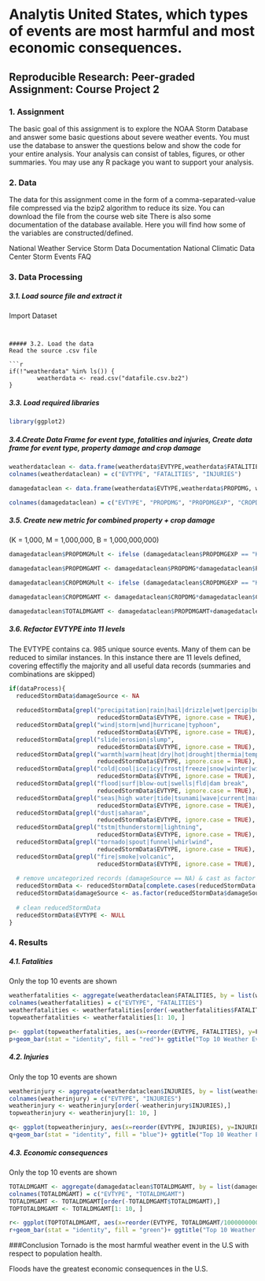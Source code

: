 # Analytis United States, which types of events are most harmful and most economic consequences.

## Reproducible Research: Peer-graded Assignment: Course Project 2

### 1. Assignment

The basic goal of this assignment is to explore the NOAA Storm Database and answer some basic questions about severe weather events. You must use the database to answer the questions below and show the code for your entire analysis. Your analysis can consist of tables, figures, or other summaries. You may use any R package you want to support your analysis.

### 2. Data

The data for this assignment come in the form of a comma-separated-value file compressed via the bzip2 algorithm to reduce its size. You can download the file from the course web site
There is also some documentation of the database available. Here you will find how some of the variables are constructed/defined.

National Weather Service Storm Data Documentation
National Climatic Data Center Storm Events FAQ


### 3. Data Processing


##### 3.1. Load source file and extract it
Import Dataset
```


##### 3.2. Load the data
Read the source .csv file

```r
if(!"weatherdata" %in% ls()) {
        weatherdata <- read.csv("datafile.csv.bz2")
}
```

##### 3.3. Load required libraries

```r
library(ggplot2)
```

##### 3.4.Create Data Frame for event type, fatalities and injuries, Create data frame for event type, property damage and crop damage

```r
weatherdataclean <- data.frame(weatherdata$EVTYPE,weatherdata$FATALITIES, weatherdata$INJURIES)
colnames(weatherdataclean) = c("EVTYPE", "FATALITIES", "INJURIES")

damagedataclean <- data.frame(weatherdata$EVTYPE,weatherdata$PROPDMG, weatherdata$PROPDMGEXP, weatherdata$CROPDMG, weatherdata$CROPDMGEXP)

colnames(damagedataclean) = c("EVTYPE", "PROPDMG", "PROPDMGEXP", "CROPDMG", "CROPDMGEXP")
```

##### 3.5. Create new metric for combined property + crop damage
(K = 1,000, M = 1,000,000, B = 1,000,000,000)

```r
damagedataclean$PROPDMGMult <- ifelse (damagedataclean$PROPDMGEXP == "K", 1000, ifelse (damagedataclean$PROPDMGEXP == "M", 1000000, ifelse (damagedataclean$PROPDMGEXP == "B", 1000000000, 0)))

damagedataclean$PROPDMGAMT <- damagedataclean$PROPDMG*damagedataclean$PROPDMGMult

damagedataclean$CROPDMGMult <- ifelse (damagedataclean$CROPDMGEXP == "K", 1000, ifelse (damagedataclean$CROPDMGEXP == "M", 1000000, ifelse (damagedataclean$CROPDMGEXP == "B", 1000000000, 0)))

damagedataclean$CROPDMGAMT <- damagedataclean$CROPDMG*damagedataclean$CROPDMGMult

damagedataclean$TOTALDMGAMT <- damagedataclean$PROPDMGAMT+damagedataclean$CROPDMGAMT
```

##### 3.6. Refactor EVTYPE into 11 levels
The EVTYPE contains ca. 985 unique source events. Many of them can be reduced to similar instances. 
In this instance there are 11 levels defined, covering effectifly the majority and all useful data records (summaries and combinations are skipped)

```r
if(dataProcess){
  reducedStormData$damageSource <- NA
  
  reducedStormData[grepl("precipitation|rain|hail|drizzle|wet|percip|burst|depression|fog|wall cloud", 
                         reducedStormData$EVTYPE, ignore.case = TRUE), "damageSource"] <- "Precipitation & Fog"
  reducedStormData[grepl("wind|storm|wnd|hurricane|typhoon", 
                         reducedStormData$EVTYPE, ignore.case = TRUE), "damageSource"] <- "Wind & Storm"
  reducedStormData[grepl("slide|erosion|slump", 
                         reducedStormData$EVTYPE, ignore.case = TRUE), "damageSource"] <- "Landslide & Erosion"
  reducedStormData[grepl("warmth|warm|heat|dry|hot|drought|thermia|temperature record|record temperature|record high", 
                         reducedStormData$EVTYPE, ignore.case = TRUE), "damageSource"] <- "Heat & Drought"
  reducedStormData[grepl("cold|cool|ice|icy|frost|freeze|snow|winter|wintry|wintery|blizzard|chill|freezing|avalanche|glaze|sleet", 
                         reducedStormData$EVTYPE, ignore.case = TRUE), "damageSource"] <- "Snow & Ice"
  reducedStormData[grepl("flood|surf|blow-out|swells|fld|dam break", 
                         reducedStormData$EVTYPE, ignore.case = TRUE), "damageSource"] <- "Flooding & High Surf"
  reducedStormData[grepl("seas|high water|tide|tsunami|wave|current|marine|drowning", 
                         reducedStormData$EVTYPE, ignore.case = TRUE), "damageSource"] <- "High seas"
  reducedStormData[grepl("dust|saharan", 
                         reducedStormData$EVTYPE, ignore.case = TRUE), "damageSource"] <- "Dust & Saharan winds"  
  reducedStormData[grepl("tstm|thunderstorm|lightning", 
                         reducedStormData$EVTYPE, ignore.case = TRUE), "damageSource"] <- "Thunderstorm & Lightning"
  reducedStormData[grepl("tornado|spout|funnel|whirlwind", 
                         reducedStormData$EVTYPE, ignore.case = TRUE), "damageSource"] <- "Tornado"
  reducedStormData[grepl("fire|smoke|volcanic", 
                         reducedStormData$EVTYPE, ignore.case = TRUE), "damageSource"] <- "Fire & Volcanic activity"
  
  # remove uncategorized records (damageSource == NA) & cast as factor
  reducedStormData <- reducedStormData[complete.cases(reducedStormData[, "damageSource"]), ]
  reducedStormData$damageSource <- as.factor(reducedStormData$damageSource)
  
  # clean reducedStormData
  reducedStormData$EVTYPE <- NULL
}
```

### 4. Results
##### 4.1. Fatalities
Only the top 10 events are shown

```r
weatherfatalities <- aggregate(weatherdataclean$FATALITIES, by = list(weatherdataclean$EVTYPE), FUN = sum, na.rm = TRUE)
colnames(weatherfatalities) = c("EVTYPE", "FATALITIES")
weatherfatalities <- weatherfatalities[order(-weatherfatalities$FATALITIES),]
topweatherfatalities <- weatherfatalities[1: 10, ]

p<- ggplot(topweatherfatalities, aes(x=reorder(EVTYPE, FATALITIES), y=FATALITIES))
p+geom_bar(stat = "identity", fill = "red")+ ggtitle("Top 10 Weather Events by # Fatalities")+labs(x = "Event Type", y="#Fatalities") +theme(axis.text.x = element_text(angle=45, hjust=1)) 
```

##### 4.2. Injuries 
 Only the top 10 events are shown

```r
weatherinjury <- aggregate(weatherdataclean$INJURIES, by = list(weatherdataclean$EVTYPE), FUN = sum, na.rm = TRUE)
colnames(weatherinjury) = c("EVTYPE", "INJURIES")
weatherinjury <- weatherinjury[order(-weatherinjury$INJURIES),]
topweatherinjury <- weatherinjury[1: 10, ]

q<- ggplot(topweatherinjury, aes(x=reorder(EVTYPE, INJURIES), y=INJURIES))
q+geom_bar(stat = "identity", fill = "blue")+ ggtitle("Top 10 Weather Events by # Injuries")+labs(x = "Event Type", y="#Injuries") +theme(axis.text.x = element_text(angle=45, hjust=1)) 
```

##### 4.3. Economic consequences
Only the top 10 events are shown

```r
TOTALDMGAMT <- aggregate(damagedataclean$TOTALDMGAMT, by = list(damagedataclean$EVTYPE), FUN = sum, na.rm = TRUE)
colnames(TOTALDMGAMT) = c("EVTYPE", "TOTALDMGAMT")
TOTALDMGAMT <- TOTALDMGAMT[order(-TOTALDMGAMT$TOTALDMGAMT),]
TOPTOTALDMGAMT <- TOTALDMGAMT[1: 10, ]

r<- ggplot(TOPTOTALDMGAMT, aes(x=reorder(EVTYPE, TOTALDMGAMT/1000000000), y=TOTALDMGAMT/1000000000))
r+geom_bar(stat = "identity", fill = "green")+ ggtitle("Top 10 Weather Events by Total Damage (in $ Billions)")+labs(x = "Event Type", y="Total Damage (in $ Billions)") +theme(axis.text.x = element_text(angle=45, hjust=1)) 
```

###Conclusion 
Tornado is the most harmful weather event in the U.S with respect to population health.

Floods have the greatest economic consequences in the U.S.
```
